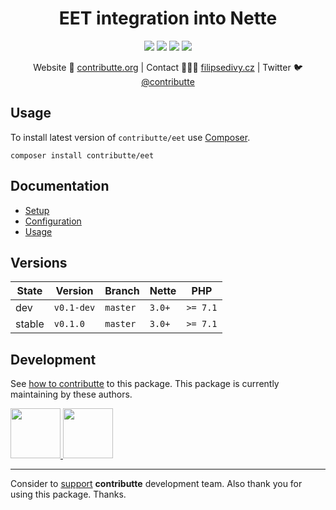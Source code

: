 <h1 align="center">EET integration into Nette</h1>

<p align="center">
  <a href="https://travis-ci.org/contributte/eet"><img src="https://img.shields.io/travis/contributte/eet.svg?style=flat-square"></a>
  <a href="https://coveralls.io/r/contributte/eet"><img src="https://img.shields.io/coveralls/contributte/eet.svg?style=flat-square"></a>
  <a href="https://packagist.org/packages/contributte/eet"><img src="https://img.shields.io/packagist/dm/contributte/eet.svg?style=flat-square"></a>
  <a href="https://packagist.org/packages/contributte/eet"><img src="https://img.shields.io/packagist/v/contributte/eet.svg?style=flat-square"></a>
</p>

<p align=center>
    Website 🚀 <a href="https://contributte.org">contributte.org</a> | Contact 👨🏻‍💻 <a href="https://filipsedivy.cz">filipsedivy.cz</a> | Twitter 🐦 <a href="https://twitter.com/contributte">@contributte</a>
</p>

## Usage

To install latest version of `contributte/eet` use [Composer](https://getcomposer.com).

```
composer install contributte/eet
```

## Documentation

- [Setup](.docs/README.md#setup)
- [Configuration](#configuration)
- [Usage](.docs/README.md#usage)

## Versions

| State  | Version    | Branch   | Nette  | PHP      |
|--------|------------|----------|--------|----------|
| dev    | `v0.1-dev` | `master` | `3.0+` | `>= 7.1` |
| stable | `v0.1.0`   | `master` | `3.0+` | `>= 7.1` |

## Development

See [how to contributte](https://contributte.org) to this package. This package is currently maintaining by these authors.

<a href="https://github.com/f3l1x">
    <img width="80" height="80" src="https://avatars2.githubusercontent.com/u/538058?v=3&s=80">
</a>
<a href="https://github.com/filipsedivy">
    <img width="80" height="80" src="https://avatars0.githubusercontent.com/u/5647591?s=80&v=4">
</a>


-----

Consider to [support](https://contributte.com/partners) **contributte** development team.
Also thank you for using this package. Thanks.
